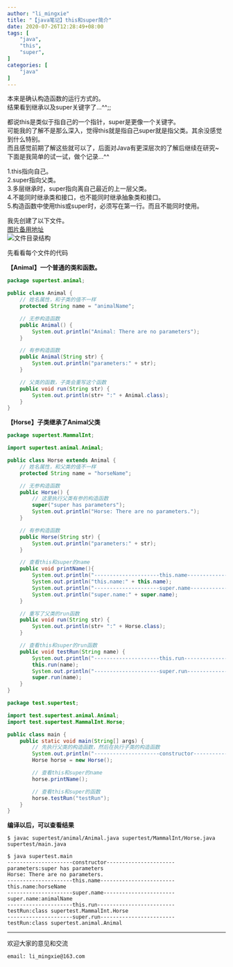 ```yaml
---
author: "li_mingxie"
title: "【java笔记】this和super简介"
date: 2020-07-26T12:28:49+08:00
tags: [
    "java",
    "this",
    "super",
]
categories: [
    "java"
]
---
```


本来是确认构造函数的运行方式的。  
结果看到继承以及super关键字了...^^;;<!--more-->   

都说this是类似于指自己的一个指针，super是更像一个关键字。  
可能我的了解不是那么深入，觉得this就是指自己super就是指父类。其余没感觉到什么特别。  
而且感觉前期了解这些就可以了，后面对Java有更深层次的了解后继续在研究~  
下面是我简单的试一试，做个记录...^^  

> 
1.this指向自己。  
2.super指向父类。  
3.多层继承时，super指向离自己最近的上一层父类。  
4.不能同时继承类和接口，也不能同时继承抽象类和接口。  
5.构造函数中使用this或super时，必须写在第一行。而且不能同时使用。  

我先创建了以下文件。  
[图片备用地址](https://limingxie.github.io/images/java/super/super_test.png)  
![文件目录结构](https://mingxie-blog.oss-cn-beijing.aliyuncs.com/image/java/super/super_test.png)  

先看看每个文件的代码  

**【Animal】一个普通的类和函数。**
```java
package supertest.animal;

public class Animal {
    // 姓名属性，和子类的值不一样
    protected String name = "animalName";

    // 无参构造函数
    public Animal() {
        System.out.println("Animal: There are no parameters");
    }

    // 有参构造函数
    public Animal(String str) {
        System.out.println("parameters:" + str);
    }

    // 父类的函数，子类会重写这个函数
    public void run(String str) {
        System.out.println(str+ ":" + Animal.class);
    }
}
```

**【Horse】子类继承了Animal父类**
```java
package supertest.MammalInt;

import supertest.animal.Animal;

public class Horse extends Animal {
    // 姓名属性，和父类的值不一样
    protected String name = "horseName";

    // 无参构造函数
    public Horse() {
        // 这里执行父类有参的构造函数
        super("super has parameters");
        System.out.println("Horse: There are no parameters.");
    }

    // 有参构造函数
    public Horse(String str) {
        System.out.println("parameters:" + str);
    }

    // 查看this和super的name
    public void printName(){
        System.out.println("---------------------this.name------------------------");
        System.out.println("this.name:" + this.name);
        System.out.println("---------------------super.name-----------------------");
        System.out.println("super.name:" + super.name);
    }

    // 重写了父类的run函数
    public void run(String str) {
        System.out.println(str+ ":" + Horse.class);
    }

    // 查看this和super的run函数
    public void testRun(String name) {
        System.out.println("---------------------this.run-------------------------");
        this.run(name);
        System.out.println("---------------------super.run------------------------");
        super.run(name);
    }
}
```

```java
package test.supertest;

import test.supertest.animal.Animal;
import test.supertest.MammalInt.Horse;

public class main {
    public static void main(String[] args) {
        // 先执行父类的构造函数，然后在执行子类的构造函数
        System.out.println("---------------------constructor----------------------");
        Horse horse = new Horse();

        // 查看this和super的name
        horse.printName();

        // 查看this和super的函数
        horse.testRun("testRun");
    }
}
```

**编译以后，可以查看结果**
```
$ javac supertest/animal/Animal.java supertest/MammalInt/Horse.java supertest/main.java

$ java supertest.main
---------------------constructor----------------------
parameters:super has parameters
Horse: There are no parameters.
---------------------this.name------------------------
this.name:horseName
---------------------super.name-----------------------
super.name:animalName
---------------------this.run-------------------------
testRun:class supertest.MammalInt.Horse
---------------------super.run------------------------
testRun:class supertest.animal.Animal
```

----------------------------------------------
欢迎大家的意见和交流

`email: li_mingxie@163.com`